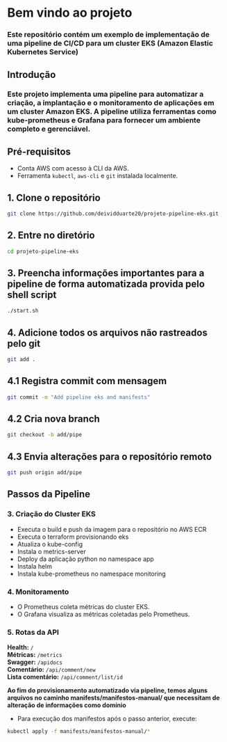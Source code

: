 # Bem vindo ao projeto

### Este repositório contém um exemplo de implementação de uma pipeline de CI/CD para um cluster EKS (Amazon Elastic Kubernetes Service)

## Introdução

### Este projeto implementa uma pipeline para automatizar a criação, a implantação e o monitoramento de aplicações em um cluster Amazon EKS. A pipeline utiliza ferramentas como kube-prometheus e Grafana para fornecer um ambiente completo e gerenciável.

## Pré-requisitos

* Conta AWS com acesso à CLI da AWS.
* Ferramenta `kubectl`, `aws-cli` e `git` instalada localmente.

## 1. Clone o repositório
```bash
git clone https://github.com/deividduarte20/projeto-pipeline-eks.git
```

## 2. Entre no diretório
```bash
cd projeto-pipeline-eks
```

## 3. Preencha informações importantes para a pipeline de forma automatizada provida pelo shell script 
```bash
./start.sh
```

## 4. Adicione todos os arquivos não rastreados pelo git
```bash
git add .
```
## 4.1 Registra commit com mensagem
```bash
git commit -m "Add pipeline eks and manifests"
```
## 4.2 Cria nova branch
```bash
git checkout -b add/pipe
```
## 4.3 Envia alterações para o repositório remoto
```bash
git push origin add/pipe
```

## Passos da Pipeline

### 3. Criação do Cluster EKS

* Executa o build e push da imagem para o repositório no AWS ECR
* Executa o terraform provisionando eks
* Atualiza o kube-config
* Instala o metrics-server
* Deploy da aplicação python no namespace app
* Instala helm
* Instala kube-prometheus no namespace monitoring

### 4. Monitoramento

* O Prometheus coleta métricas do cluster EKS.
* O Grafana visualiza as métricas coletadas pelo Prometheus.

### 5. Rotas da API

**Health:** `/` </br>
**Métricas:** `/metrics`</br>
**Swagger:** `/apidocs` </br>
**Comentário:** `/api/comment/new` </br>
**Lista comentário:** `/api/comment/list/id`</br>

<strong>Ao fim do provisionamento automatizado via pipeline, temos alguns arquivos no caminho manifests/manifestos-manual/ que necessitam de alteração de informações como domínio</strong>

- Para execução dos manifestos após o passo anterior, execute:
```bash
kubectl apply -f manifests/manifestos-manual/*
```